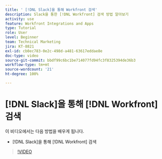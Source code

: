 ```yaml
---
title: ' [!DNL Slack]을 통해 Workfront 검색'
description: Slack을 통한 [!DNL Workfront] 검색 방법 알아보기
activity: use
feature: Workfront Integrations and Apps
type: Tutorial
role: User
level: Beginner
team: Technical Marketing
jira: KT-8821
exl-id: cb0ec783-0e2c-498d-a481-63617eddae8e
doc-type: video
source-git-commit: bbdf99c6bc1be714077fd94fc3f8325394de36b3
workflow-type: tm+mt
source-wordcount: '21'
ht-degree: 100%

---
```


# [!DNL Slack]을 통해 [!DNL Workfront] 검색

이 비디오에서는 다음 방법을 배우게 됩니다.

* [!DNL Slack]을 통해 [!DNL Workfront] 검색

>[!VIDEO](https://video.tv.adobe.com/v/3437518/?quality=12&learn=on&enablevpops=1&captions=kor)
